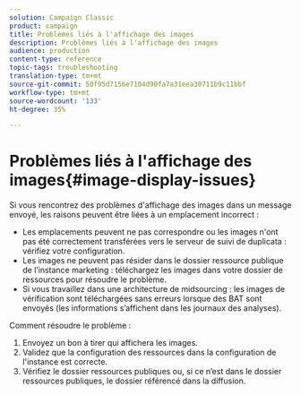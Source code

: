 ```yaml
---
solution: Campaign Classic
product: campaign
title: Problèmes liés à l'affichage des images
description: Problèmes liés à l'affichage des images
audience: production
content-type: reference
topic-tags: troubleshooting
translation-type: tm+mt
source-git-commit: 50f95d7156e7104d90fa7a31eea30711b9c11bbf
workflow-type: tm+mt
source-wordcount: '133'
ht-degree: 35%

---
```



# Problèmes liés à l&#39;affichage des images{#image-display-issues}

Si vous rencontrez des problèmes d&#39;affichage des images dans un message envoyé, les raisons peuvent être liées à un emplacement incorrect :

* Les emplacements peuvent ne pas correspondre ou les images n&#39;ont pas été correctement transférées vers le serveur de suivi de duplicata : vérifiez votre configuration.
* Les images ne peuvent pas résider dans le dossier ressource publique de l’instance marketing : téléchargez les images dans votre dossier de ressources pour résoudre le problème.
* Si vous travaillez dans une architecture de midsourcing : les images de vérification sont téléchargées sans erreurs lorsque des BAT sont envoyés (les informations s’affichent dans les journaux des analyses).

Comment résoudre le problème :

1. Envoyez un bon à tirer qui affichera les images.
1. Validez que la configuration des ressources dans la configuration de l&#39;instance est correcte.
1. Vérifiez le dossier ressources publiques ou, si ce n’est dans le dossier ressources publiques, le dossier référencé dans la diffusion.
